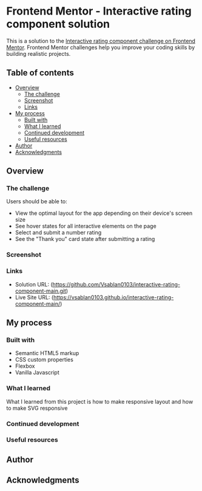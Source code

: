 # Frontend Mentor - Interactive rating component solution

This is a solution to the [Interactive rating component challenge on Frontend Mentor](https://www.frontendmentor.io/challenges/interactive-rating-component-koxpeBUmI). Frontend Mentor challenges help you improve your coding skills by building realistic projects. 

## Table of contents

- [Overview](#overview)
  - [The challenge](#the-challenge)
  - [Screenshot](#screenshot)
  - [Links](#links)
- [My process](#my-process)
  - [Built with](#built-with)
  - [What I learned](#what-i-learned)
  - [Continued development](#continued-development)
  - [Useful resources](#useful-resources)
- [Author](#author)
- [Acknowledgments](#acknowledgments)



## Overview

### The challenge

Users should be able to:

- View the optimal layout for the app depending on their device's screen size
- See hover states for all interactive elements on the page
- Select and submit a number rating
- See the "Thank you" card state after submitting a rating

### Screenshot



### Links

- Solution URL: (https://github.com/Vsablan0103/interactive-rating-component-main.git)
- Live Site URL: (https://vsablan0103.github.io/interactive-rating-component-main/)

## My process

### Built with

- Semantic HTML5 markup
- CSS custom properties
- Flexbox
- Vanilla Javascript

### What I learned

What I learned from this project is how to make responsive layout and how to make SVG responsive

### Continued development


### Useful resources


## Author


## Acknowledgments


